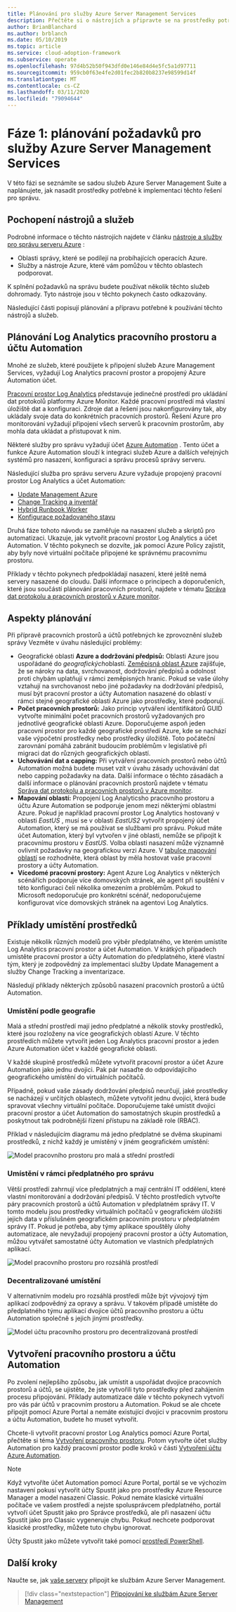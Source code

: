```yaml
---
title: Plánování pro služby Azure Server Management Services
description: Přečtěte si o nástrojích a připravte se na prostředky potřebné ke správě služby Azure Server Management Services.
author: BrianBlanchard
ms.author: brblanch
ms.date: 05/10/2019
ms.topic: article
ms.service: cloud-adoption-framework
ms.subservice: operate
ms.openlocfilehash: 97d4b52b50f943dfd0e146e84d4e5fc5a1d97711
ms.sourcegitcommit: 959cb0f63e4fe2d01fec2b820b8237e98599d14f
ms.translationtype: MT
ms.contentlocale: cs-CZ
ms.lasthandoff: 03/11/2020
ms.locfileid: "79094644"
---
```

# <a name="phase-1-prerequisite-planning-for-azure-server-management-services"></a>Fáze 1: plánování požadavků pro služby Azure Server Management Services

V této fázi se seznámíte se sadou služeb Azure Server Management Suite a naplánujete, jak nasadit prostředky potřebné k implementaci těchto řešení pro správu.

## <a name="understand-the-tools-and-services"></a>Pochopení nástrojů a služeb

Podrobné informace o těchto nástrojích najdete v článku [nástroje a služby pro správu serveru Azure](./tools-services.md) :

- Oblasti správy, které se podílejí na probíhajících operacích Azure.
- Služby a nástroje Azure, které vám pomůžou v těchto oblastech podporovat.

K splnění požadavků na správu budete používat několik těchto služeb dohromady. Tyto nástroje jsou v těchto pokynech často odkazovány.

Následující části popisují plánování a přípravu potřebné k používání těchto nástrojů a služeb.

## <a name="log-analytics-workspace-and-automation-account-planning"></a>Plánování Log Analytics pracovního prostoru a účtu Automation

Mnohé ze služeb, které použijete k připojení služeb Azure Management Services, vyžadují Log Analytics pracovní prostor a propojený Azure Automation účet.

[Pracovní prostor Log Analytics](https://docs.microsoft.com/azure/azure-monitor/learn/quick-create-workspace) představuje jedinečné prostředí pro ukládání dat protokolů platformy Azure Monitor. Každé pracovní prostředí má vlastní úložiště dat a konfiguraci. Zdroje dat a řešení jsou nakonfigurovány tak, aby ukládaly svoje data do konkrétních pracovních prostorů. Řešení Azure pro monitorování vyžadují připojení všech serverů k pracovním prostorům, aby mohla data ukládat a přistupovat k nim.

Některé služby pro správu vyžadují účet [Azure Automation](https://docs.microsoft.com/azure/automation/automation-intro) . Tento účet a funkce Azure Automation slouží k integraci služeb Azure a dalších veřejných systémů pro nasazení, konfiguraci a správu procesů správy serveru.

Následující služba pro správu serveru Azure vyžaduje propojený pracovní prostor Log Analytics a účet Automation:

- [Update Management Azure](https://docs.microsoft.com/azure/automation/automation-update-management)
- [Change Tracking a inventář](https://docs.microsoft.com/azure/automation/change-tracking)
- [Hybrid Runbook Worker](https://docs.microsoft.com/azure/automation/automation-hybrid-runbook-worker)
- [Konfigurace požadovaného stavu](https://docs.microsoft.com/azure/virtual-machines/extensions/dsc-overview)

Druhá fáze tohoto návodu se zaměřuje na nasazení služeb a skriptů pro automatizaci. Ukazuje, jak vytvořit pracovní prostor Log Analytics a účet Automation. V těchto pokynech se dozvíte, jak pomocí Azure Policy zajistit, aby byly nové virtuální počítače připojené ke správnému pracovnímu prostoru.

Příklady v těchto pokynech předpokládají nasazení, které ještě nemá servery nasazené do cloudu. Další informace o principech a doporučeních, které jsou součástí plánování pracovních prostorů, najdete v tématu [Správa dat protokolu a pracovních prostorů v Azure monitor](https://docs.microsoft.com/azure/azure-monitor/platform/manage-access).

## <a name="planning-considerations"></a>Aspekty plánování

Při přípravě pracovních prostorů a účtů potřebných ke zprovoznění služeb správy Vezměte v úvahu následující problémy:

- Geografické oblasti **Azure a dodržování předpisů:** Oblasti Azure jsou uspořádané do *geografických*oblastí. [Zeměpisná oblast Azure](https://azure.microsoft.com/global-infrastructure/geographies) zajišťuje, že se nároky na data, svrchovanost, dodržování předpisů a odolnost proti chybám uplatňují v rámci zeměpisných hranic. Pokud se vaše úlohy vztahují na svrchovanost nebo jiné požadavky na dodržování předpisů, musí být pracovní prostor a účty Automation nasazené do oblastí v rámci stejné geografické oblasti Azure jako prostředky, které podporují.
- **Počet pracovních prostorů:** Jako princip vytváření identifikátorů GUID vytvořte minimální počet pracovních prostorů vyžadovaných pro jednotlivé geografické oblasti Azure. Doporučujeme aspoň jeden pracovní prostor pro každé geografické prostředí Azure, kde se nachází vaše výpočetní prostředky nebo prostředky úložiště. Toto počáteční zarovnání pomáhá zabránit budoucím problémům v legislativě při migraci dat do různých geografických oblastí.
- **Uchovávání dat a capping:** Při vytváření pracovních prostorů nebo účtů Automation možná budete muset vzít v úvahu zásady uchovávání dat nebo capping požadavky na data. Další informace o těchto zásadách a další informace o plánování pracovních prostorů najdete v tématu [Správa dat protokolu a pracovních prostorů v Azure monitor](https://docs.microsoft.com/azure/azure-monitor/platform/manage-access).
- **Mapování oblastí:** Propojení Log Analyticsho pracovního prostoru a účtu Azure Automation se podporuje jenom mezi některými oblastmi Azure. Pokud je například pracovní prostor Log Analytics hostovaný v oblasti *EastUS* , musí se v oblasti *EastUS2* vytvořit propojený účet Automation, který se má používat se službami pro správu. Pokud máte účet Automation, který byl vytvořen v jiné oblasti, nemůže se připojit k pracovnímu prostoru v *EastUS*. Volba oblasti nasazení může významně ovlivnit požadavky na geografickou verzi Azure. V [tabulce mapování oblastí](https://docs.microsoft.com/azure/automation/how-to/region-mappings) se rozhodněte, která oblast by měla hostovat vaše pracovní prostory a účty Automation.
- **Vícedomé pracovní prostory:** Agent Azure Log Analytics v některých scénářích podporuje více domovských stránek, ale agent při spuštění v této konfiguraci čelí několika omezením a problémům. Pokud to Microsoft nedoporučuje pro konkrétní scénář, nedoporučujeme konfigurovat více domovských stránek na agentovi Log Analytics.

## <a name="resource-placement-examples"></a>Příklady umístění prostředků

Existuje několik různých modelů pro výběr předplatného, ve kterém umístíte Log Analytics pracovní prostor a účet Automation. V krátkých případech umístěte pracovní prostor a účty Automation do předplatného, které vlastní tým, který je zodpovědný za implementaci služby Update Management a služby Change Tracking a inventarizace.

Následují příklady některých způsobů nasazení pracovních prostorů a účtů Automation.

### <a name="placement-by-geography"></a>Umístění podle geografie

Malá a střední prostředí mají jedno předplatné a několik stovky prostředků, které jsou rozloženy na více geografických oblastí Azure. V těchto prostředích můžete vytvořit jeden Log Analytics pracovní prostor a jeden Azure Automation účet v každé geografické oblasti.

V každé skupině prostředků můžete vytvořit pracovní prostor a účet Azure Automation jako jednu dvojici. Pak pár nasaďte do odpovídajícího geografického umístění do virtuálních počítačů.

Případně, pokud vaše zásady dodržování předpisů neurčují, jaké prostředky se nacházejí v určitých oblastech, můžete vytvořit jednu dvojici, která bude spravovat všechny virtuální počítače. Doporučujeme také umístit dvojici pracovní prostor a účet Automation do samostatných skupin prostředků a poskytnout tak podrobnější řízení přístupu na základě role (RBAC).

Příklad v následujícím diagramu má jedno předplatné se dvěma skupinami prostředků, z nichž každý je umístěný v jiném geografickém umístění:

![Model pracovního prostoru pro malá a střední prostředí](./media/workspace-model-small.png)

### <a name="placement-in-a-management-subscription"></a>Umístění v rámci předplatného pro správu

Větší prostředí zahrnují více předplatných a mají centrální IT oddělení, které vlastní monitorování a dodržování předpisů. V těchto prostředích vytvořte páry pracovních prostorů a účtů Automation v předplatném správy IT. V tomto modelu jsou prostředky virtuálních počítačů v geografickém úložišti jejich data v příslušném geografickém pracovním prostoru v předplatném správy IT. Pokud je potřeba, aby týmy aplikace spouštěly úlohy automatizace, ale nevyžadují propojený pracovní prostor a účty Automation, můžou vytvářet samostatné účty Automation ve vlastních předplatných aplikací.

![Model pracovního prostoru pro rozsáhlá prostředí](./media/workspace-model-large.png)

### <a name="decentralized-placement"></a>Decentralizované umístění

V alternativním modelu pro rozsáhlá prostředí může být vývojový tým aplikací zodpovědný za opravy a správu. V takovém případě umístěte do předplatného týmu aplikací dvojice účtů pracovního prostoru a účtu Automation společně s jejich jinými prostředky.

  ![Model účtu pracovního prostoru pro decentralizovaná prostředí](./media/workspace-model-decentralized.png)

## <a name="create-a-workspace-and-automation-account"></a>Vytvoření pracovního prostoru a účtu Automation

Po zvolení nejlepšího způsobu, jak umístit a uspořádat dvojice pracovních prostorů a účtů, se ujistěte, že jste vytvořili tyto prostředky před zahájením procesu připojování. Příklady automatizace dále v těchto pokynech vytvoří pro vás pár účtů v pracovním prostoru a Automation. Pokud se ale chcete připojit pomocí Azure Portal a nemáte existující dvojici v pracovním prostoru a účtu Automation, budete ho muset vytvořit.

Chcete-li vytvořit pracovní prostor Log Analytics pomocí Azure Portal, přečtěte si téma [Vytvoření pracovního prostoru](https://docs.microsoft.com/azure/azure-monitor/learn/quick-create-workspace#create-a-workspace). Potom vytvořte účet služby Automation pro každý pracovní prostor podle kroků v části [Vytvoření účtu Azure Automation](https://docs.microsoft.com/azure/automation/automation-quickstart-create-account).

> [!NOTE]
> Když vytvoříte účet Automation pomocí Azure Portal, portál se ve výchozím nastavení pokusí vytvořit účty Spustit jako pro prostředky Azure Resource Manager a model nasazení Classic. Pokud nemáte klasické virtuální počítače ve vašem prostředí a nejste spolusprávcem předplatného, portál vytvoří účet Spustit jako pro Správce prostředků, ale při nasazení účtu Spustit jako pro Classic vygeneruje chybu. Pokud nechcete podporovat klasické prostředky, můžete tuto chybu ignorovat.
>
> Účty Spustit jako můžete vytvořit také pomocí [prostředí PowerShell](https://docs.microsoft.com/azure/automation/manage-runas-account#creating-a-run-as-account-using-powershell).

## <a name="next-steps"></a>Další kroky

Naučte se, jak [vaše servery](./onboarding-overview.md) připojit ke službám Azure Server Management.

> [!div class="nextstepaction"]
> [Připojování ke službám Azure Server Management](./onboarding-overview.md)
